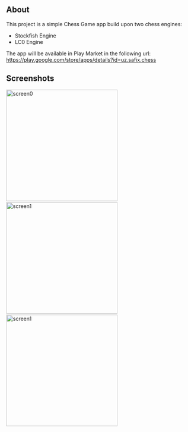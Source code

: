 ## About
This project is a simple Chess Game app build upon two chess engines:
- Stockfish Engine
- LC0 Engine

The app will be available in Play Market in the following url: https://play.google.com/store/apps/details?id=uz.safix.chess

## Screenshots

<img width="300" alt="screen0" src="https://github.com/user-attachments/assets/e0c88c5e-c834-4240-87e8-7106ca00f5d6">&nbsp;&nbsp;<img width="300" alt="screen1" src="https://github.com/user-attachments/assets/a3558c07-fb04-4fb5-99b9-94f4ee64200c">&nbsp;&nbsp;<img width="300" alt="screen1" src="https://github.com/user-attachments/assets/332a279c-7388-4cc1-9fc2-9dbe03dcd894">




